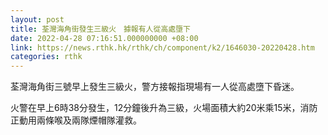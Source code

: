 ```yaml
---
layout: post
title: 荃灣海角街發生三級火　據報有人從高處墮下
date: 2022-04-28 07:16:51.000000000 +08:00
link: https://news.rthk.hk/rthk/ch/component/k2/1646030-20220428.htm
categories: rthk
---
```


荃灣海角街三號早上發生三級火，警方接報指現場有一人從高處墮下昏迷。

火警在早上6時38分發生，12分鐘後升為三級，火場面積大約20米乘15米，消防正動用兩條喉及兩隊煙帽隊灌救。
